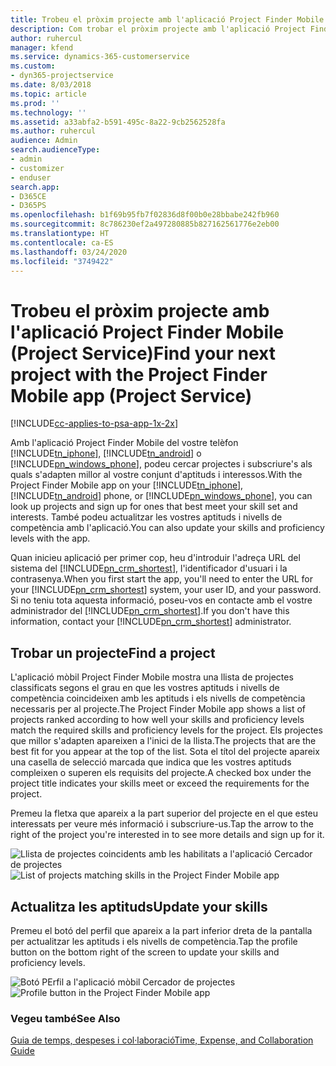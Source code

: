 ```yaml
---
title: Trobeu el pròxim projecte amb l'aplicació Project Finder Mobile
description: Com trobar el pròxim projecte amb l'aplicació Project Finder Mobile per al Project Service
author: ruhercul
manager: kfend
ms.service: dynamics-365-customerservice
ms.custom:
- dyn365-projectservice
ms.date: 8/03/2018
ms.topic: article
ms.prod: ''
ms.technology: ''
ms.assetid: a33abfa2-b591-495c-8a22-9cb2562528fa
ms.author: ruhercul
audience: Admin
search.audienceType:
- admin
- customizer
- enduser
search.app:
- D365CE
- D365PS
ms.openlocfilehash: b1f69b95fb7f02836d8f00b0e28bbabe242fb960
ms.sourcegitcommit: 8c786230ef2a497280885b827162561776e2eb00
ms.translationtype: HT
ms.contentlocale: ca-ES
ms.lasthandoff: 03/24/2020
ms.locfileid: "3749422"
---
```

# <a name="find-your-next-project-with-the-project-finder-mobile-app-project-service"></a><span data-ttu-id="f8f27-103">Trobeu el pròxim projecte amb l'aplicació Project Finder Mobile (Project Service)</span><span class="sxs-lookup"><span data-stu-id="f8f27-103">Find your next project with the Project Finder Mobile app (Project Service)</span></span>

[!INCLUDE[cc-applies-to-psa-app-1x-2x](../includes/cc-applies-to-psa-app-1x-2x.md)]

<span data-ttu-id="f8f27-104">Amb l'aplicació Project Finder Mobile del vostre telèfon [!INCLUDE[tn_iphone](../includes/tn-iphone.md)], [!INCLUDE[tn_android](../includes/tn-android.md)] o [!INCLUDE[pn_windows_phone](../includes/pn-windows-phone.md)], podeu cercar projectes i subscriure's als quals s'adapten millor al vostre conjunt d'aptituds i interessos.</span><span class="sxs-lookup"><span data-stu-id="f8f27-104">With the Project Finder Mobile app on your [!INCLUDE[tn_iphone](../includes/tn-iphone.md)], [!INCLUDE[tn_android](../includes/tn-android.md)] phone, or [!INCLUDE[pn_windows_phone](../includes/pn-windows-phone.md)], you can look up projects and sign up for ones that best meet your skill set and interests.</span></span> <span data-ttu-id="f8f27-105">També podeu actualitzar les vostres aptituds i nivells de competència amb l'aplicació.</span><span class="sxs-lookup"><span data-stu-id="f8f27-105">You can also update your skills and proficiency levels with the app.</span></span>  
  
 <span data-ttu-id="f8f27-106">Quan inicieu aplicació per primer cop, heu d'introduir l'adreça URL del sistema del [!INCLUDE[pn_crm_shortest](../includes/pn-crm-shortest.md)], l'identificador d'usuari i la contrasenya.</span><span class="sxs-lookup"><span data-stu-id="f8f27-106">When you first start the app, you'll need to enter the URL for your [!INCLUDE[pn_crm_shortest](../includes/pn-crm-shortest.md)] system, your user ID, and your password.</span></span> <span data-ttu-id="f8f27-107">Si no teniu tota aquesta informació, poseu-vos en contacte amb el vostre administrador del [!INCLUDE[pn_crm_shortest](../includes/pn-crm-shortest.md)].</span><span class="sxs-lookup"><span data-stu-id="f8f27-107">If you don't have this information,  contact your [!INCLUDE[pn_crm_shortest](../includes/pn-crm-shortest.md)] administrator.</span></span>  
  
## <a name="find-a-project"></a><span data-ttu-id="f8f27-108">Trobar un projecte</span><span class="sxs-lookup"><span data-stu-id="f8f27-108">Find a project</span></span>  
 <span data-ttu-id="f8f27-109">L'aplicació mòbil Project Finder Mobile mostra una llista de projectes classificats segons el grau en que les vostres aptituds i nivells de competència coincideixen amb les aptituds i els nivells de competència necessaris per al projecte.</span><span class="sxs-lookup"><span data-stu-id="f8f27-109">The Project Finder Mobile app shows a list of projects ranked according to how well your skills and proficiency levels match the required skills and proficiency levels for the project.</span></span> <span data-ttu-id="f8f27-110">Els projectes que millor s'adapten apareixen a l'inici de la llista.</span><span class="sxs-lookup"><span data-stu-id="f8f27-110">The projects that are the best fit for you appear at the top of the list.</span></span> <span data-ttu-id="f8f27-111">Sota el títol del projecte apareix una casella de selecció marcada que indica que les vostres aptituds compleixen o superen els requisits del projecte.</span><span class="sxs-lookup"><span data-stu-id="f8f27-111">A checked box under the project title indicates your skills meet or exceed the requirements for the project.</span></span>  
  
 <span data-ttu-id="f8f27-112">Premeu la fletxa que apareix a la part superior del projecte en el que esteu interessats per veure més informació i subscriure-us.</span><span class="sxs-lookup"><span data-stu-id="f8f27-112">Tap the arrow to the right of the project you're interested in to see more details and sign up for it.</span></span>  
  
 <span data-ttu-id="f8f27-113">![Llista de projectes coincidents amb les habilitats a l'aplicació Cercador de projectes](../project-service/media/project-service-project-finder-list.png "Llista de projectes coincidents amb les habilitats a l'aplicació Cercador de projectes")</span><span class="sxs-lookup"><span data-stu-id="f8f27-113">![List of projects matching skills in the Project Finder Mobile app](../project-service/media/project-service-project-finder-list.png "List of projects matching skills in the Project Finder Mobile app")</span></span>  
  
## <a name="update-your-skills"></a><span data-ttu-id="f8f27-114">Actualitza les aptituds</span><span class="sxs-lookup"><span data-stu-id="f8f27-114">Update your skills</span></span>  
 <span data-ttu-id="f8f27-115">Premeu el botó del perfil que apareix a la part inferior dreta de la pantalla per actualitzar les aptituds i els nivells de competència.</span><span class="sxs-lookup"><span data-stu-id="f8f27-115">Tap the profile button on the bottom right of the screen to update your skills and proficiency levels.</span></span>  
  
 <span data-ttu-id="f8f27-116">![Botó PErfil a l'aplicació mòbil Cercador de projectes](../project-service/media/project-service-project-finder-profile.png "Botó PErfil a l'aplicació mòbil Cercador de projectes")</span><span class="sxs-lookup"><span data-stu-id="f8f27-116">![Profile button in the Project Finder Mobile app](../project-service/media/project-service-project-finder-profile.png "Profile button in the Project Finder Mobile app")</span></span>  
  
### <a name="see-also"></a><span data-ttu-id="f8f27-117">Vegeu també</span><span class="sxs-lookup"><span data-stu-id="f8f27-117">See Also</span></span>  
 [<span data-ttu-id="f8f27-118">Guia de temps, despeses i col·laboració</span><span class="sxs-lookup"><span data-stu-id="f8f27-118">Time, Expense, and Collaboration Guide</span></span>](../project-service/time-expense-collaboration-guide.md)
